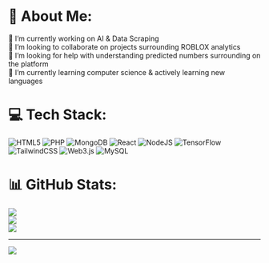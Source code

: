 # 💫 About Me:
🔭 I’m currently working on AI & Data Scraping<br>👯 I’m looking to collaborate on projects surrounding ROBLOX analytics<br>🤝 I’m looking for help with understanding predicted numbers surrounding on the platform<br>🌱 I’m currently learning computer science & actively learning new languages<br>


# 💻 Tech Stack:
![HTML5](https://img.shields.io/badge/html5-%23E34F26.svg?style=for-the-badge&logo=html5&logoColor=white) ![PHP](https://img.shields.io/badge/php-%23777BB4.svg?style=for-the-badge&logo=php&logoColor=white) ![MongoDB](https://img.shields.io/badge/MongoDB-%234ea94b.svg?style=for-the-badge&logo=mongodb&logoColor=white) ![React](https://img.shields.io/badge/react-%2320232a.svg?style=for-the-badge&logo=react&logoColor=%2361DAFB) ![NodeJS](https://img.shields.io/badge/node.js-6DA55F?style=for-the-badge&logo=node.js&logoColor=white) ![TensorFlow](https://img.shields.io/badge/TensorFlow-%23FF6F00.svg?style=for-the-badge&logo=TensorFlow&logoColor=white) ![TailwindCSS](https://img.shields.io/badge/tailwindcss-%2338B2AC.svg?style=for-the-badge&logo=tailwind-css&logoColor=white) ![Web3.js](https://img.shields.io/badge/web3.js-F16822?style=for-the-badge&logo=web3.js&logoColor=white) ![MySQL](https://img.shields.io/badge/mysql-4479A1.svg?style=for-the-badge&logo=mysql&logoColor=white)
# 📊 GitHub Stats:
![](https://github-readme-stats.vercel.app/api?username=verticalfx&theme=dark&hide_border=false&include_all_commits=false&count_private=false)<br/>
![](https://github-readme-streak-stats.herokuapp.com/?user=verticalfx&theme=dark&hide_border=false)<br/>
![](https://github-readme-stats.vercel.app/api/top-langs/?username=verticalfx&theme=dark&hide_border=false&include_all_commits=false&count_private=false&layout=compact)

---
[![](https://visitcount.itsvg.in/api?id=verticalfx&icon=0&color=0)](https://visitcount.itsvg.in)

<!-- Proudly created with GPRM ( https://gprm.itsvg.in ) -->
